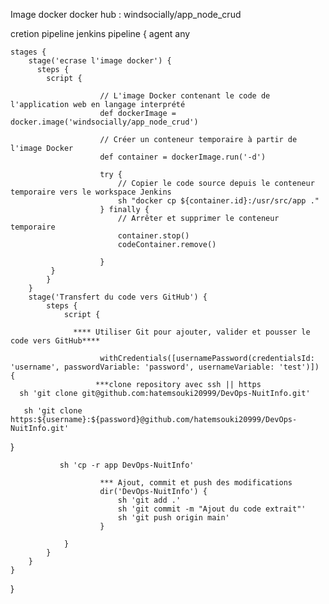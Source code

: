 Image docker docker hub : windsocially/app_node_crud


cretion pipeline jenkins 
 pipeline {
    agent any

    stages {
        stage('ecrase l'image docker') {
          steps {
            script {
                                  
                        // L'image Docker contenant le code de l'application web en langage interprété
                        def dockerImage = docker.image('windsocially/app_node_crud')

                        // Créer un conteneur temporaire à partir de l'image Docker
                        def container = dockerImage.run('-d')

                        try {
                            // Copier le code source depuis le conteneur temporaire vers le workspace Jenkins
                            sh "docker cp ${container.id}:/usr/src/app ."
                        } finally {
                            // Arrêter et supprimer le conteneur temporaire
                            container.stop()
                            codeContainer.remove()
                            
                        }
             }     
            }
        }
        stage('Transfert du code vers GitHub') {
            steps {
                script {
                   
                  **** Utiliser Git pour ajouter, valider et pousser le code vers GitHub****
                  
                        withCredentials([usernamePassword(credentialsId: 'username', passwordVariable: 'password', usernameVariable: 'test')]) {    
                       ***clone repository avec ssh || https 
      sh 'git clone git@github.com:hatemsouki20999/DevOps-NuitInfo.git'

       sh 'git clone https:${username}:${password}@github.com/hatemsouki20999/DevOps-NuitInfo.git'      
}

               sh 'cp -r app DevOps-NuitInfo'

                        *** Ajout, commit et push des modifications
                        dir('DevOps-NuitInfo') {
                            sh 'git add .'
                            sh 'git commit -m "Ajout du code extrait"'
                            sh 'git push origin main'
                        }
                      
                }
            }
        }
    }
}
